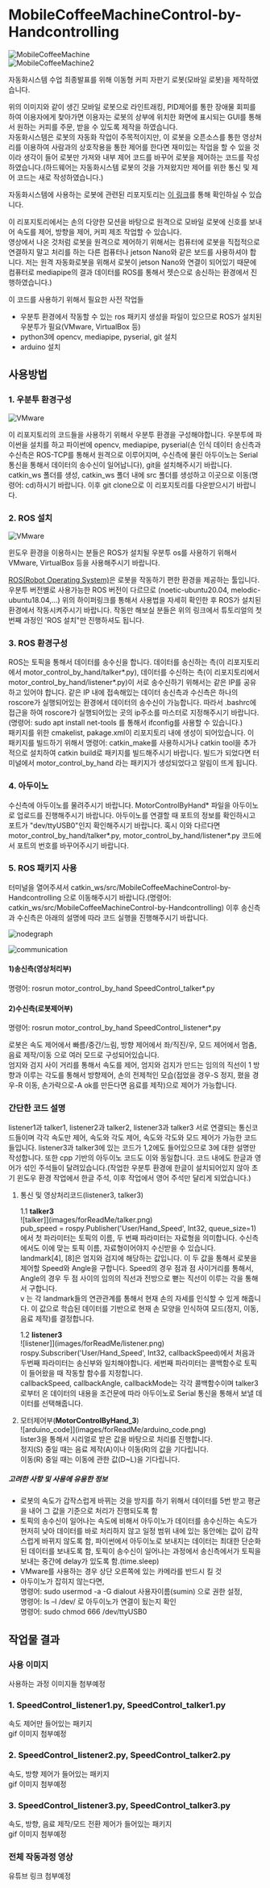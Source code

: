    
# MobileCoffeeMachineControl-by-Handcontrolling  
   
![MobileCoffeeMachine](images/forReadMe/MobileCoffeeMachine.png)   
![MobileCoffeeMachine2](images/forReadMe/MobileCoffeeMachine2.png)   
   
자동화시스템 수업 최종발표를 위해 이동형 커피 자판기 로봇(모바일 로봇)을 제작하였습니다.   
   
   
위의 이미지와 같이 생긴 모바일 로봇으로 라인트래킹, PID제어를 통한 장애물 회피를 하여 이용자에게 찾아가면 이용자는 로봇의 상부에 위치한 화면에 표시되는 GUI를 통해서 원하는 커피를 주문, 받을 수 있도록 제작을 하였습니다.   
자동화시스템은 로봇의 자동화 작업이 주목적이지만, 이 로봇을 오픈소스를 통한 영상처리를 이용하여 사람과의 상호작용을 통한 제어를 한다면 재미있는 작업을 할 수 있을 것이라 생각이 들어 로봇만 가져와 내부 제어 코드를 바꾸어 로봇을 제어하는 코드를 작성하였습니다.(하드웨어는 자동화시스템 로봇의 것을 가져왔지만 제어를 위한 통신 및 제어 코드는 새로 작성하였습니다.)   
   
자동화시스템에 사용하는 로봇에 관련된 리포지토리는 [이 링크](https://github.com/1213tnals/CoffeeRobot)를 통해 확인하실 수 있습니다.   
   
   
이 리포지토리에서는 손의 다양한 모션을 바탕으로 원격으로 모바일 로봇에 신호를 보내어 속도를 제어, 방향을 제어, 커피 제조 작업할 수 있습니다.   
영상에서 나온 것처럼 로봇을 원격으로 제어하기 위해서는 컴퓨터에 로봇을 직접적으로 연결하지 말고 처리를 하는 다른 컴퓨터나 jetson Nano와 같은 보드를 사용하셔야 합니다. 저는 원격 자동화로봇을 위해서 로봇이 jetson Nano와 연결이 되어있기 때문에 컴퓨터로 mediapipe의 결과 데이터를 ROS를 통해서 젯슨으로 송신하는 환경에서 진행하였습니다.)   
   
   
   
이 코드를 사용하기 위해서 필요한 사전 작업들   
- 우분투 환경에서 작동할 수 있는 ros 패키지 생성을 파일이 있으므로 ROS가 설치된 우분투가 필요(VMware, VirtualBox 등)   
- python3에 opencv, mediapipe, pyserial, git 설치   
- arduino 설치   
   
   
   

## 사용방법
### 1. 우분투 환경구성
![VMware](images/forReadMe/VMware.png)   
   
이 리포지토리의 코드들을 사용하기 위해서 우분투 환경을 구성해야합니다. 우분투에 파이썬을 설치를 하고 파이썬에 opencv, mediapipe, pyserial(손 인식 데이터 송신측과 수신측은 ROS-TCP를 통해서 원격으로 이루어지며, 수신측에 물린 아두이노는 Serial통신을 통해서 데이터의 송수신이 일어납니다), git을 설치해주시기 바랍니다. catkin_ws 폴더를 생성, catkin_ws 폴더 내에 src 폴더를 생성하고 이곳으로 이동(명령어: cd)하시기 바랍니다. 이후 git clone으로 이 리포지토리를 다운받으시기 바랍니다.   
   
   

### 2. ROS 설치   
![VMware](images/forReadMe/ros.png)   
    
윈도우 환경을 이용하시는 분들은 ROS가 설치될 우분투 os를 사용하기 위해서 VMware, VirtualBox 등을 사용해주시기 바랍니다.   
   
   
[ROS(Robot Operating System)](https://www.ros.org/)은 로봇을 작동하기 편한 환경을 제공하는 툴입니다. 우분투 버전별로 사용가능한 ROS 버전이 다르므로 (noetic-ubuntu20.04, melodic-ubuntu18.04,...) 위의 하이퍼링크를 통해서 사용법을 자세히 확인한 후 ROS가 설치된 환경에서 작동시켜주시기 바랍니다. 작동만 해보실 분들은 위의 링크에서 튜토리얼의 첫번째 과정인 'ROS 설치"만 진행하셔도 됩니다.
   
   

### 3. ROS 환경구성   
ROS는 토픽을 통해서 데이터를 송수신을 합니다. 데이터를 송신하는 측(이 리포지토리에서 motor_control_by_hand/talker*.py), 데이터를 수신하는 측(이 리포지토리에서 motor_control_by_hand/listener*.py)이 서로 송수신하기 위해서는 같은 IP를 공유하고 있어야 합니다. 같은 IP 내에 접속해있는 데이터 송신측과 수신측은 하나의 roscore가 실행되어있는 환경에서 데이터의 송수신이 가능합니다. 따라서 .bashrc에 접근을 하여 roscore가 실행되어있는 곳의 ip주소를 마스터로 지정해주시기 바랍니다.(명령어: sudo apt install net-tools 를 통해서 ifconfig를 사용할 수 있습니다.)   
패키지를 위한 cmakelist, pakage.xml이 리포지토리 내에 생성이 되어있습니다. 이 패키지를 빌드하기 위해서 명령어: catkin_make를 사용하시거나 catkin tool을 추가적으로 설치하여 catkin build로 패키지를 빌드해주시기 바랍니다. 빌드가 되었다면 터미널에서 motor_control_by_hand 라는 패키지가 생성되었다고 알림이 뜨게 됩니다.   
   
   

### 4. 아두이노   
수신측에 아두이노를 물려주시기 바랍니다. MotorControlByHand* 파일을 아두이노로 업로드를 진행해주시기 바랍니다. 아두이노를 연결할 때 포트의 정보를 확인하시고 포트가 "dev/ttyUSB0"인지 확인해주시기 바랍니다. 혹시 이와 다르다면 motor_control_by_hand/talker*.py, motor_control_by_hand/listener*.py 코드에서 포트의 번호를 바꾸어주시기 바랍니다.
   

   
### 5. ROS 패키지 사용   
터미널을 열어주셔서 catkin_ws/src/MobileCoffeeMachineControl-by-Handcontrolling 으로 이동해주시기 바랍니다.(명령어: catkin_ws/src/MobileCoffeeMachineControl-by-Handcontrolling) 이후 송신측과 수신측은 아래의 설명에 따라 코드 실행을 진행해주시기 바랍니다.
   
   
![nodegraph](images/forReadMe/rosgraph.png)   
   
![communication](images/forReadMe/communication.png)   
   

#### 1)송신측(영상처리부)   
명령어: rosrun motor_control_by_hand SpeedControl_talker*.py   
   
#### 2)수신측(로봇제어부)   
명령어: rosrun motor_control_by_hand SpeedControl_listener*.py   
   
   
로봇은 속도 제어에서 빠름/중간/느림, 방향 제어에서 좌/직진/우, 모드 제어에서 멈춤,음료 제작/이동 으로 여러 모드로 구성되어있습니다.   
엄지와 검지 사이 거리를 통해서 속도를 제어, 엄지와 검지가 만드는 임의의 직선이 1 방향과 이루는 각도를 통해서 방향제어, 손의 전제척인 모습(접었을 경우-S 정지, 폈을 경우-R 이동, 손가락으로-A ok를 만든다면 음료를 제작)으로 제어가 가능합니다.   
   
   
   

### 간단한 코드 설명   
listener1과 talker1, listener2과 talker2, listener3과 talker3 서로 연결되는 통신코드들이며 각각 속도만 제어, 속도와 각도 제어, 속도와 각도와 모드 제어가 가능한 코드들입니다. listener3과 talker3에 있는 코드가 1,2에도 들어있으므로 3에 대한 설명만 작성합니다. 또한 cpp 기반의 아두이노 코드도 이와 동일합니다. 코드 내에도 한글과 영어가 섞인 주석들이 달려있습니다.(작업한 우분투 환경에 한글이 설치되어있지 않아 초기 윈도우 환경 작업에서 한글 주석, 이후 작업에서 영어 주석만 달리게 되었습니다.)   
   
1. 통신 및 영상처리코드(listener3, talker3)   
      
    1.1 **talker3**   
    ![talker]](images/forReadMe/talker.png)   
    pub_speed = rospy.Publisher('User/Hand_Speed', Int32, queue_size=1)에서 첫 파라미터는 토픽의 이름, 두 번째 파라미터는 자료형을 의미합니다. 수신측에서도 이에 맞는 토픽 이름, 자료형이어야지 수신받을 수 있습니다.   
    landmark[4], [8]은 엄지와 검지에 해당하는 값입니다. 이 두 값을 통해서 로봇을 제어할 Speed와 Angle을 구합니다. 
    Speed의 경우 점과 점 사이거리를 통해서, Angle의 경우 두 점 사이의 임의의 직선과 전방으로 뻗는 직선이 이루는 각을 통해서 구합니다.  
    v 는 각 landmark들의 연관관계를 통해서 현재 손의 자세를 인식할 수 있게 해줍니다. 이 값으로 학습된 데이터를 기반으로 현재 손 모양을 인식하여 모드(정지, 이동, 음료 제작)를 결정합니다.   
   
      
    1.2 **listener3**   
    ![listener]](images/forReadMe/listener.png)   
    rospy.Subscriber('User/Hand_Speed', Int32, callbackSpeed)에서 처음과 두번째 파라미터는 송신부와 일치해야합니다. 세번째 파라미터는 콜백함수로 토픽이 들어왔을 때 작동할 함수를 지정합니다.   
    callbackSpeed, callbackAngle, callbackMode는 각각 콜백함수이며 talker3로부터 온 데이터의 내용을 조건문에 따라 아두이노로 Serial 통신을 통해서 보낼 데이터를 선택해줍니다.   
   
   
2. 모터제어부(**MotorControlByHand_3**)   
    ![arduino_code]](images/forReadMe/arduino_code.png)  
    lister3을 통해서 시리얼로 받은 값을 바탕으로 처리를 진행합니다.   
    정지(S) 중일 때는 음료 제작(A)이나 이동(R)의 값을 기다립니다.   
    이동(R) 중일 때는 이동에 관한 값(D~L)을 기다립니다.   
   

   


##### 고려한 사항 및 사용에 유용한 정보   
- 로봇의 속도가 갑작스럽게 바뀌는 것을 방지를 하기 위해서 데이터를 5번 받고 평균을 내어 그 값을 기준으로 처리가 진행되도록 함   
- 토픽의 송수신이 일어나는 속도에 비해서 아두이노가 데이터를 송수신하는 속도가 현저히 낮아 데이터를 바로 처리하지 않고 일정 범위 내에 있는 동안에는 값이 갑작스럽게 바뀌지 않도록 함, 파이썬에서 아두이노로 보내지는 데이터는 최대한 단순화된 데이터를 보내도록 함, 토픽이 송수신이 일어나는 과정에서 송신측에서가 토픽을 보내는 중간에 delay가 있도록 함.(time.sleep)
- VMware를 사용하는 경우 상단 오른쪽에 있는 카메라를 반드시 킬 것
- 아두이노가 잡히지 않는다면,   
명령어: sudo usermod -a -G dialout 사용자이름(sumin) 으로 권한 설정,   
명령어: ls –l /dev/ 로 아두이노가 연결이 됬는지 확인   
명령어: sudo chmod 666 /dev/ttyUSB0
   
   
   
   

## 작업물 결과   
### 사용 이미지   
사용하는 과정 이미지들 첨부예정   
   
### 1. SpeedControl_listener1.py, SpeedControl_talker1.py   
속도 제어만 들어있는 패키지   
gif 이미지 첨부예정   
   
### 2. SpeedControl_listener2.py, SpeedControl_talker2.py   
속도, 방향 제어가 들어있는 패키지   
gif 이미지 첨부예정   
   
### 3. SpeedControl_listener3.py, SpeedControl_talker3.py   
속도, 방향, 음료 제작/모드 전환 제어가 들어있는 패키지   
gif 이미지 첨부예정   

### 전체 작동과정 영상   
유튜브 링크 첨부예정   